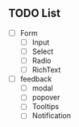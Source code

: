 ## TODO List

- [ ] Form
  - [ ] Input
  - [ ] Select
  - [ ] Radio
  - [ ] RichText
- [ ] feedback
  - [ ] modal
  - [ ] popover
  - [ ] Tooltips
  - [ ] Notification
